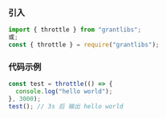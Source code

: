 ### 引入

```js
import { throttle } from "grantlibs";
或;
const { throttle } = require("grantlibs");
```

### 代码示例

```js
const test = throttle(() => {
  console.log("hello world");
}, 3000);
test(); // 3s 后 输出 hello world
```

